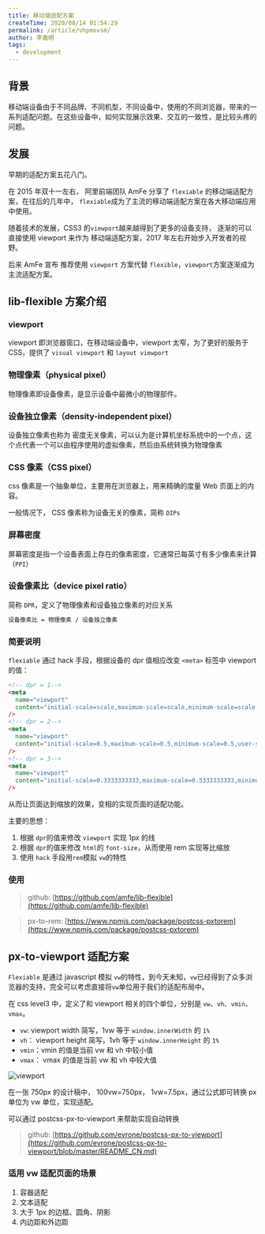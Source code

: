 ```yaml
---
title: 移动端适配方案
createTime: 2020/08/14 01:54:29
permalink: /article/vhpmovsm/
author: 李嘉明
tags:
  - development
---
```


## 背景

移动端设备由于不同品牌、不同机型，不同设备中，使用的不同浏览器，带来的一系列适配问题。在这些设备中，如何实现展示效果、交互的一致性，是比较头疼的问题。

## 发展

早期的适配方案五花八门。

在 2015 年双十一左右， 阿里前端团队 AmFe 分享了 `flexiable` 的移动端适配方案，在往后的几年中， `flexiable`成为了主流的移动端适配方案在各大移动端应用中使用。

随着技术的发展，CSS3 的`viewport`越来越得到了更多的设备支持， 逐渐的可以直接使用 viewport 来作为 移动端适配方案，2017 年左右开始步入开发者的视野。

后来 AmFe 宣布 推荐使用 `viewport` 方案代替 `flexible`，`viewport`方案逐渐成为主流适配方案。

## lib-flexible 方案介绍

### viewport

viewport 即浏览器窗口，在移动端设备中，viewport 太窄，为了更好的服务于 CSS，提供了 `visual viewport` 和 `layout viewport`

### 物理像素（physical pixel）

物理像素即设备像素，是显示设备中最微小的物理部件。

### 设备独立像素（density-independent pixel）

设备独立像素也称为 密度无关像素，可以认为是计算机坐标系统中的一个点，这个点代表一个可以由程序使用的虚拟像素，然后由系统转换为物理像素

### CSS 像素（CSS pixel）

css 像素是一个抽象单位，主要用在浏览器上，用来精确的度量 Web 页面上的内容。

一般情况下， CSS 像素称为设备无关的像素，简称 `DIPs`

### 屏幕密度

屏幕密度是指一个设备表面上存在的像素密度，它通常已每英寸有多少像素来计算（`PPI`）

### 设备像素比（device pixel ratio）

简称 `DPR`，定义了物理像素和设备独立像素的对应关系

```html
设备像素比 = 物理像素 / 设备独立像素
```

### 简要说明

`flexiable` 通过 hack 手段，根据设备的 dpr 值相应改变 `<meta>` 标签中 viewport 的值：

```html
<!-- dpr = 1-->
<meta
  name="viewport"
  content="initial-scale=scale,maximum-scale=scale,minimum-scale=scale,user-scalable=no"
/>
<!-- dpr = 2-->
<meta
  name="viewport"
  content="initial-scale=0.5,maximum-scale=0.5,minimum-scale=0.5,user-scalable=no"
/>
<!-- dpr = 3-->
<meta
  name="viewport"
  content="initial-scale=0.3333333333,maximum-scale=0.3333333333,minimum-scale=0.3333333333,user-scalable=no"
/>
```

从而让页面达到缩放的效果，变相的实现页面的适配功能。

主要的思想：

1. 根据 `dpr`的值来修改 `viewport` 实现 1px 的线
2. 根据 `dpr`的值来修改 `html`的 `font-size`，从而使用 rem 实现等比缩放
3. 使用 `hack` 手段用`rem`模拟 `vw`的特性

### 使用

> github: [https://github.com/amfe/lib-flexible](https://github.com/amfe/lib-flexible)

> px-to-rem: [https://www.npmjs.com/package/postcss-pxtorem](https://www.npmjs.com/package/postcss-pxtorem)

## px-to-viewport 适配方案

`Flexiable` 是通过 javascript 模拟 `vw`的特性，到今天未知，`vw`已经得到了众多浏览器的支持，完全可以考虑直接将`vw`单位用于我们的适配布局中。

在 css level3 中，定义了和 viewport 相关的四个单位，分别是 `vw`、`vh`、`vmin`、`vmax`。

- `vw`: viewport width 简写，1vw 等于 `window.innerWidth` 的 `1%`
- `vh`： viewport height 简写，1vh 等于 `window.innerHeight` 的 `1%`
- `vmin`：vmin 的值是当前 vw 和 vh 中较小值
- `vmax`： vmax 的值是当前 vw 和 vh 中较大值

![viewport](/images/viewport.png)

在一张 750px 的设计稿中， 100vw=750px， 1vw=7.5px，通过公式即可转换 px 单位为 vw 单位，实现适配。

可以通过 postcss-px-to-viewport 来帮助实现自动转换

> github: [https://github.com/evrone/postcss-px-to-viewport](https://github.com/evrone/postcss-px-to-viewport/blob/master/README_CN.md)

### 适用 vw 适配页面的场景

1. 容器适配
2. 文本适配
3. 大于 1px 的边框、圆角、阴影
4. 内边距和外边距
